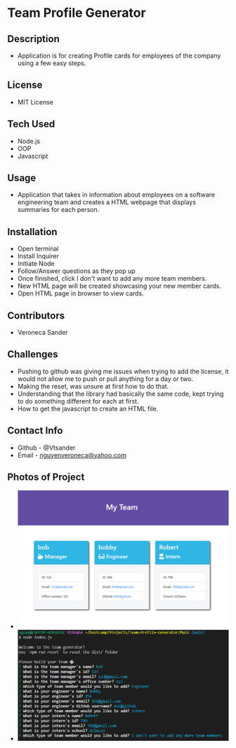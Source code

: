 # Team Profile Generator

## Description
 - Application is for creating Profile cards for employees of the company using a few easy steps.
## License 
 - MIT License
## Tech Used
 - Node.js
 - OOP
 - Javascript
## Usage
 - Application that takes in information about employees on a software engineering team and creates a HTML webpage that displays summaries for each person.
## Installation
 - Open terminal
 - Install Inquirer
 - Initiate Node
 - Follow/Answer questions as they pop up
 - Once finished, click I don't want to add any more team members.
 - New HTML page will be created showcasing your new member cards.
 - Open HTML page in browser to view cards.
## Contributors
 - Veroneca Sander
## Challenges
 - Pushing to github was giving me issues when trying to add the license, it would not allow me to push or pull anything for a day or two.
 - Making the reset, was unsure at first how to do that.
 - Understanding that the library had basically the same code, kept trying to do something different for each at first.
 - How to get the javascript to create an HTML file.
## Contact Info
 - Github - @Vtsander
 - Email - nguyenveroneca@yahoo.com
## Photos of Project
 - <img src="./Main/assets/TeamGen.png">
 - <img src="./Main/assets/TeamGenNode.png">